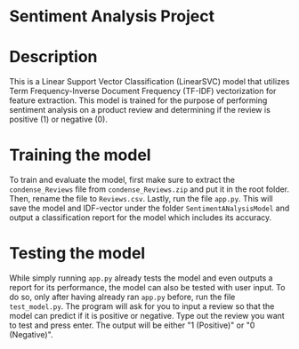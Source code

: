 # Sentiment Analysis Project
# Description
This is a Linear Support Vector Classification (LinearSVC) model that utilizes Term Frequency-Inverse Document Frequency (TF-IDF) vectorization for feature extraction. This model is trained for the purpose of performing sentiment analysis on a product review and determining if the review is positive (1) or negative (0).
# Training the model
To train and evaluate the model, first make sure to extract the `condense_Reviews` file from `condense_Reviews.zip` and put it in the root folder. Then, rename the file to `Reviews.csv`.
Lastly, run the file `app.py`.
This will save the model and IDF-vector under the folder `SentimentANalysisModel` and output a classification report for the model which includes its accuracy.

# Testing the model
While simply running `app.py` already tests the model and even outputs a report for its performance, the model can also be tested with user input.
To do so, only after having already ran `app.py` before, run the file `test_model.py`. The program will ask for you to input a review so that the model can predict if it is positive or negative.
Type out the review you want to test and press enter. The output will be either "1 (Positive)" or "0 (Negative)".
